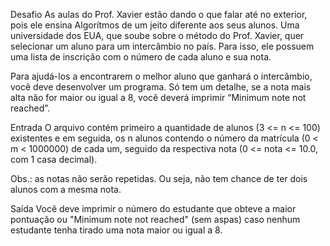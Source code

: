 Desafio
As aulas do Prof. Xavier estão dando o que falar até no exterior, pois ele ensina Algorítmos de um jeito diferente aos seus alunos. Uma universidade dos EUA, que soube sobre o método do Prof. Xavier, quer selecionar um aluno para um intercâmbio no país. Para isso, ele possuem uma lista de inscrição com o número de cada aluno e sua nota. 

Para ajudá-los a encontrarem o melhor aluno que ganhará o intercâmbio, você deve desenvolver um programa. Só tem um detalhe, se a nota mais alta não for maior ou igual a 8, você deverá imprimir “Minimum note not reached”.

Entrada
O arquivo contém primeiro a quantidade de alunos (3 <= n <= 100) existentes e em seguida, os n alunos contendo o número da matrícula (0 < m < 1000000) de cada um, seguido da respectiva nota (0 <= nota <= 10.0, com 1 casa decimal).

Obs.: as notas não serão repetidas. Ou seja, não tem chance de ter dois alunos com a mesma nota.

Saída
Você deve imprimir o número do estudante que obteve a maior pontuação ou "Minimum note not reached" (sem aspas) caso nenhum estudante tenha tirado uma nota maior ou igual a 8.